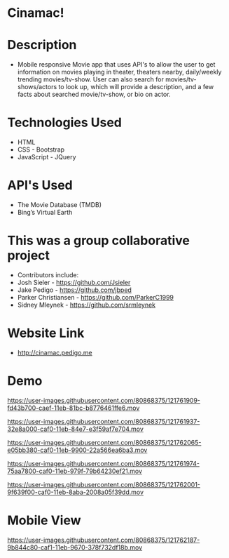 # Cinamac!

# Description
* Mobile responsive Movie app that uses API's to allow the user to get information on movies playing in theater, theaters nearby, daily/weekly trending movies/tv-show. User can also search for movies/tv-shows/actors to look up, which will provide a description, and a few facts about searched movie/tv-show, or bio on actor.

# Technologies Used
* HTML
* CSS - Bootstrap
* JavaScript - JQuery
# API's Used 
 * The Movie Database (TMDB)
 * Bing’s Virtual Earth

# This was a group collaborative project
* Contributors include:
* Josh Sieler - https://github.com/Jsieler
* Jake Pedigo - https://github.com/jbped
* Parker Christiansen - https://github.com/ParkerC1999
* Sidney Mleynek - https://github.com/srmleynek

# Website Link 
* http://cinamac.pedigo.me
# Demo 
https://user-images.githubusercontent.com/80868375/121761909-fd43b700-caef-11eb-81bc-b8776461ffe6.mov

https://user-images.githubusercontent.com/80868375/121761937-32e8a000-caf0-11eb-84e7-e3f59af7e704.mov

https://user-images.githubusercontent.com/80868375/121762065-e05bb380-caf0-11eb-9900-22a566ea6ba3.mov

https://user-images.githubusercontent.com/80868375/121761974-75aa7800-caf0-11eb-979f-79b64230ef21.mov

https://user-images.githubusercontent.com/80868375/121762001-9f639f00-caf0-11eb-8aba-2008a05f39dd.mov

# Mobile View 

https://user-images.githubusercontent.com/80868375/121762187-9b844c80-caf1-11eb-9670-378f732df18b.mov


